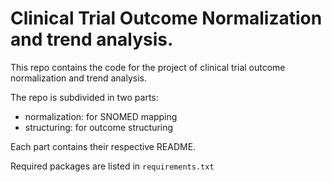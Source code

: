 # Clinical Trial Outcome Normalization and trend analysis.

This repo contains the code for the project of clinical trial outcome normalization and trend analysis.

The repo is subdivided in two parts:
- normalization: for SNOMED mapping
- structuring: for outcome structuring

Each part contains their respective README.

Required packages are listed in `requirements.txt`
